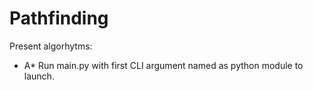 # Pathfinding
Present algorhytms:
* A\*
Run main.py with first CLI argument named as python module to launch.
